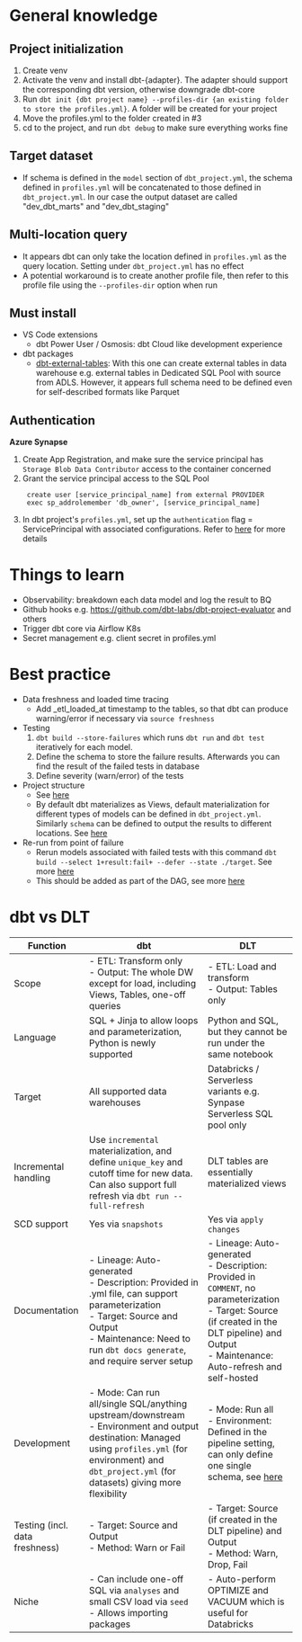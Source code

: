 # General knowledge
## Project initialization
1. Create venv
2. Activate the venv and install dbt-{adapter}. The adapter should support the corresponding dbt version, otherwise downgrade dbt-core
3. Run `dbt init {dbt project name} --profiles-dir {an existing folder to store the profiles.yml}`. A folder will be created for your project
4. Move the profiles.yml to the folder created in #3
5. cd to the project, and run `dbt debug` to make sure everything works fine
## Target dataset
- If schema is defined in the `model` section of `dbt_project.yml`, the schema defined in `profiles.yml` will be concatenated to those defined in `dbt_project.yml`. In our case the output dataset are called "dev_dbt_marts" and "dev_dbt_staging"
## Multi-location query
- It appears dbt can only take the location defined in `profiles.yml` as the query location. Setting under `dbt_project.yml` has no effect
- A potential workaround is to create another profile file, then refer to this profile file using the `--profiles-dir` option when run
## Must install
- VS Code extensions
    - dbt Power User / Osmosis: dbt Cloud like development experience
- dbt packages
    - [dbt-external-tables](https://github.com/dbt-labs/dbt-external-tables): With this one can create external tables in data warehouse e.g. external tables in Dedicated SQL Pool with source from ADLS. However, it appears full schema need to be defined even for self-described formats like Parquet
## Authentication
**Azure Synapse**
1. Create App Registration, and make sure the service principal has `Storage Blob Data Contributor` access to the container concerned
2. Grant the service principal access to the SQL Pool
    ```
     create user [service_principal_name] from external PROVIDER
     exec sp_addrolemember 'db_owner', [service_principal_name]
    ```
3. In dbt project's `profiles.yml`, set up the `authentication` flag = ServicePrincipal with associated configurations. Refer to [here](https://docs.getdbt.com/reference/warehouse-setups/mssql-setup#azure-active-directory-authentication-aad) for more details

# Things to learn
- Observability: breakdown each data model and log the result to BQ
- Github hooks e.g. https://github.com/dbt-labs/dbt-project-evaluator and others
- Trigger dbt core via Airflow K8s
- Secret management e.g. client secret in profiles.yml

# Best practice
- Data freshness and loaded time tracing
    - Add _etl_loaded_at timestamp to the tables, so that dbt can produce warning/error if necessary via `source freshness`
- Testing
    1. `dbt build --store-failures` which runs `dbt run` and `dbt test` iteratively for each model.
    2. Define the schema to store the failure results. Afterwards you can find the result of the failed tests in database
    3. Define severity (warn/error) of the tests
- Project structure
    - See [here](https://docs.getdbt.com/guides/best-practices/how-we-structure/1-guide-overview)
    - By default dbt materializes as Views, default materialization for different types of models can be defined in `dbt_project.yml`. Similarly `schema` can be defined to output the results to different locations. See [here](https://docs.getdbt.com/reference/model-configs)
- Re-run from point of failure
    - Rerun models associated with failed tests with this command `dbt build --select 1+result:fail+ --defer --state ./target`. See more [here](https://docs.getdbt.com/reference/node-selection/methods#the-result-method)
    - This should be added as part of the DAG, see more [here](https://docs.getdbt.com/blog/dbt-airflow-spiritual-alignment#rerunning-jobs-from-failure)

# dbt vs DLT
| Function               | dbt | DLT |
|------------------------|-----|-----|
| Scope       | - ETL: Transform only<br />- Output: The whole DW except for load, including Views, Tables, one-off queries| - ETL: Load and transform<br />- Output: Tables only|
| Language       | SQL + Jinja to allow loops and parameterization, Python is newly supported | Python and SQL, but they cannot be run under the same notebook  |
| Target       | All supported data warehouses | Databricks / Serverless variants e.g. Synpase Serverless SQL pool only  |
| Incremental handling       | Use `incremental` materialization, and define `unique_key` and cutoff time for new data. Can also support full refresh via `dbt run --full-refresh` | DLT tables are essentially materialized views |
| SCD support       | Yes via `snapshots` | Yes via `apply changes`  |
| Documentation      |- Lineage: Auto-generated <br />- Description: Provided in .yml file, can support parameterization<br />- Target: Source and Output<br />- Maintenance: Need to run `dbt docs generate`, and require server setup|- Lineage: Auto-generated<br />- Description: Provided in `COMMENT`, no parameterization<br />- Target: Source (if created in the DLT pipeline) and Output<br />- Maintenance: Auto-refresh and self-hosted|
| Development       |- Mode: Can run all/single SQL/anything upstream/downstream<br />- Environment and output destination: Managed using `profiles.yml` (for environment) and `dbt_project.yml` (for datasets) giving more flexibility | - Mode: Run all<br />- Environment: Defined in the pipeline setting, can only define one single schema, see [here](https://learn.microsoft.com/en-us/azure/databricks/delta-live-tables/updates#--development-and-production-modes)|
| Testing (incl. data freshness)|- Target: Source and Output<br />- Method: Warn or Fail|- Target: Source (if created in the DLT pipeline) and Output<br />- Method: Warn, Drop, Fail|
| Niche       |- Can include one-off SQL via `analyses` and small CSV load via `seed`<br />- Allows importing packages|- Auto-perform OPTIMIZE and VACUUM which is useful for Databricks|
